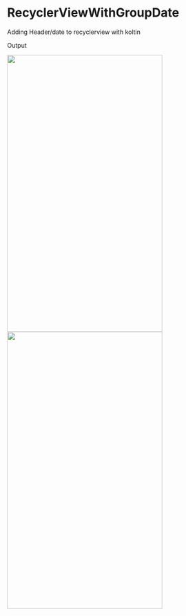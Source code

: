 # RecyclerViewWithGroupDate
Adding Header/date to recyclerview with koltin<br/>

Output<br/>

<img src="https://github.com/ashishgupta191193/RecyclerViewWithGroupDate/blob/master/output1.jpeg" height="640" width="360"> <img src="https://github.com/ashishgupta191193/RecyclerViewWithGroupDate/blob/master/output2.jpeg" height="640" width="360">

